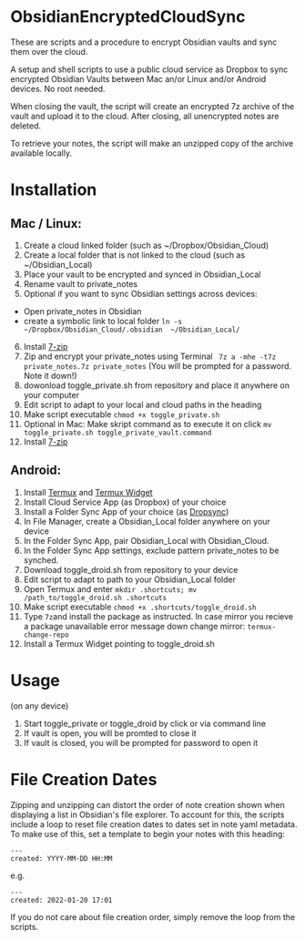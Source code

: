 # ObsidianEncryptedCloudSync
These are scripts and a procedure to encrypt Obsidian vaults and sync them over the cloud.

A setup and shell scripts to use a public cloud service as Dropbox to sync encrypted Obsidian Vaults between Mac an/or Linux and/or Android devices. No root needed.

When closing the vault, the script will create an encrypted 7z archive of the vault and upload it to the cloud. After closing, all unencrypted notes are deleted. 

To retrieve your notes, the script will make an unzipped copy of the archive available locally. 

# Installation

## Mac / Linux:
1. Create a cloud linked folder (such as ~/Dropbox/Obsidian_Cloud)
2. Create a local folder that is not linked to the cloud (such as ~/Obsidian_Local)
3. Place your vault to be encrypted and synced in Obsidian_Local
4. Rename vault to private_notes
5. Optional if you want to sync Obsidian settings across devices: 
- Open private_notes in Obsidian 
- create a symbolic link to local folder ```ln -s ~/Dropbox/Obsidian_Cloud/.obsidian  ~/Obsidian_Local/ ```
6. Install [7-zip](https://www.7-zip.org/download.html) 
7. Zip and encrypt your private_notes using Terminal ``` 7z a -mhe -t7z private_notes.7z private_notes```
(You will be prompted for a password. Note it down!)	
8. dowonload  toggle_private.sh from repository and place it anywhere on your  computer
9. Edit script to adapt to your local and cloud paths in the heading
10. Make script executable  ```chmod +x toggle_private.sh ```
11. Optional in Mac: Make skript command as to execute it on click ```mv toggle_private.sh toggle_private_vault.command```
12. Install [7-zip](https://www.7-zip.org/download.html) 

## Android:
1. Install [Termux](https://github.com/termux/termux-app) and [Termux Widget](https://github.com/termux/termux-widget) 
2. Install Cloud Service App (as Dropbox) of your choice
3. Install a Folder Sync App of your choice (as [Dropsync](https://play.google.com/store/apps/details?id=com.ttxapps.dropsync&hl=de&gl=US))
3. In File Manager, create a Obsidian_Local folder anywhere on your device
4. In the Folder Sync App, pair Obsidian_Local with Obsidian_Cloud.
5. In the Folder Sync App settings, exclude pattern private_notes to be synched. 
6. Download toggle_droid.sh from repository to your device
7. Edit script to adapt to path to your Obsidian_Local folder 
8. Open Termux and enter ```mkdir .shortcuts; mv /path_to/toggle_droid.sh .shortcuts```
9. Make script executable  ```chmod +x .shortcuts/toggle_droid.sh ```
10. Type ```7z```and install the package as instructed. In case mirror you recieve a package unavailable error message down change mirror:  ```termux-change-repo```
11. Install a Termux Widget pointing to toggle_droid.sh

# Usage
(on any device) 
1. Start toggle_private or toggle_droid by click or via command line
2. If vault is open, you will be promted to close it
3. If vault is closed, you will be prompted for password to open it

# File Creation Dates

Zipping and unzipping can distort the order of note creation shown when displaying a list in Obsidian's file explorer. To account for this, the scripts include a loop to reset file creation dates to dates set in note yaml metadata. To make use of this, set a template to begin your notes with this heading: 
```
---
created: YYYY-MM-DD HH:MM
```
e.g.
```
---
created: 2022-01-20 17:01
```

If you do not care about file creation order, simply remove the loop from the scripts.
